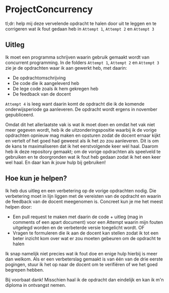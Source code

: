 # ProjectConcurrency

tl;dr: help mij deze vervelende opdracht te halen door uit te leggen en te corrigeren wat ik fout gedaan heb in `Attempt 1`, `Attempt 2` en `Attempt 3`

## Uitleg
Ik moet een programma schrijven waarin gebruik gemaakt wordt van concurrent programming. In de folders `Attempt 1`, `Attempt 2` en `Attempt 3` zie je de opdrachten waar ik aan gewerkt heb, met daarin:
- De opdrachtomschrijving
- De code die ik aangeleverd heb
- De lege code zoals ik hem gekregen heb
- De feedback van de docent

`Attempt 4` is leeg want daarin komt de opdracht die ik de komende onderwijsperiode ga aanleveren. De opdracht wordt ergens in november gepubliceerd. 

Omdat dit het allerlaatste vak is wat ik moet doen en omdat het vak niet meer gegeven wordt, heb ik de uitzonderingspositie waarbij ik de vorige opdrachten opnieuw mag maken en opsturen zodat de docent ernaar kijkt en vertelt of het goed had geweest als ik het zo zou aanleveren. Dit is om de kans te maximaliseren dat ik het eerstvolgende keer wèl haal. Daarom heb ik deze repository gemaakt; om de vorige opdrachten als speelveld te gebruiken en te doorgronden wat ik fout heb gedaan zodat ik het een keer wel haal. En daar kan ik jouw hulp bij gebruiken!

## Hoe kun je helpen? 
Ik heb dus uitleg en een verbetering op de vorige opdrachten nodig. Die verbetering moet in lijn liggen met de vereisten van de opdracht en waarin de feedback van de docent meegenomen is. 
Concreet kun je me het meest helpen door: 
- Een pull request te maken met daarin de code + uitleg (mag in comments of een apart document) voor een Attempt waarin mijn fouten uitgelegd worden en de verbeterde versie toegelicht wordt.
OF
- Vragen te formuleren die ik aan de docent kan stellen zodat ik tot een beter inzicht kom over wat er zou moeten gebeuren om de opdracht te halen

Ik snap namelijk niet precies wat ik fout doe en enige hulp hierbij is meer dan welkom. Als er een verbeterslag gemaakt is van één van de drie eerste pogingen, stuur ik het op naar de docent om te verifiëren of we het goed begrepen hebben. 

Bij voorbaat dank! Misschien haal ik de opdracht dan eindelijk en kan ik m'n diploma in ontvangst nemen. 
